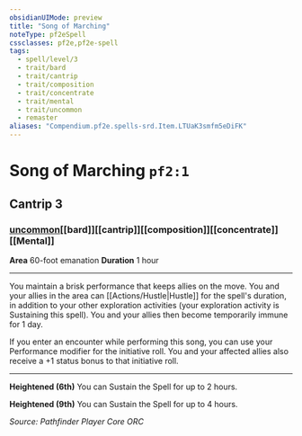 ```yaml
---
obsidianUIMode: preview
title: "Song of Marching"
noteType: pf2eSpell
cssclasses: pf2e,pf2e-spell
tags:
  - spell/level/3
  - trait/bard
  - trait/cantrip
  - trait/composition
  - trait/concentrate
  - trait/mental
  - trait/uncommon
  - remaster
aliases: "Compendium.pf2e.spells-srd.Item.LTUaK3smfm5eDiFK" 
---
```

# Song of Marching  `pf2:1`  
## Cantrip 3
### [uncommon](uncommon "Uncommon Rarity Trait")[[bard]][[cantrip]][[composition]][[concentrate]][[Mental]]

**Area** 60-foot emanation
**Duration** 1 hour
* * * 
You maintain a brisk performance that keeps allies on the move. You and your allies in the area can [[Actions/Hustle|Hustle]] for the spell's duration, in addition to your other exploration activities (your exploration activity is Sustaining this spell). You and your allies then become temporarily immune for 1 day.

If you enter an encounter while performing this song, you can use your Performance modifier for the initiative roll. You and your affected allies also receive a +1 status bonus to that initiative roll.

* * *

**Heightened (6th)** You can Sustain the Spell for up to 2 hours.

**Heightened (9th)** You can Sustain the Spell for up to 4 hours.

*Source: Pathfinder Player Core*
*ORC*